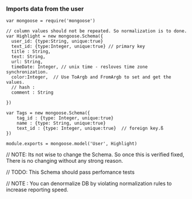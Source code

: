 ### Imports data from the user  
```
var mongoose = require('mongoose')

// column values should not be repeated. So normalization is to done.
var Highlight = new mongoose.Schema({
  user_id: {type:String, unique:true}
  text_id: {type:Integer, unique:true} // primary key
  title : String,
  text: String,
  url: String,
  timeDate: Integer, // unix time - resloves time zone synchronization.
  color:Integer,  // Use ToArgb and FromArgb to set and get the values.
  // hash :
  comment : String
  
})
```



```
var Tags = new mongoose.Schema({
	tag_id : {type: Integer, unique:true}
	name : {type: String, unique:true}
	text_id : {type: Integer, unique:true}  // foreign key.ß
})

module.exports = mongoose.model('User', Highlight)

```





// NOTE: Its not wise to change the Schema. So once this is verified fixed, There is no changing without any strong reason.

// TODO: This Schema should pass perfomance tests

// NOTE : You can denormalize DB by violating normalization rules to increase reporting speed.
